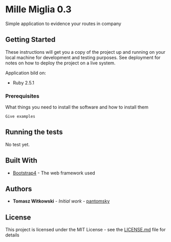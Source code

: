 # Mille Miglia 0.3

Simple application to evidence your routes in company


## Getting Started

These instructions will get you a copy of the project up and running on your local machine for development and testing purposes. See deployment for notes on how to deploy the project on a live system.

Application bild on:

* Ruby 2.5.1


### Prerequisites

What things you need to install the software and how to install them

```
Give examples
```


## Running the tests

No test yet.


## Built With

* [Bootstrap4](https://getbootstrap.com) - The web framework used


## Authors

* **Tomasz Witkowski** - *Initial work* - [pantomsky](https://github.com/pantomsky)

## License

This project is licensed under the MIT License - see the [LICENSE.md](LICENSE.md) file for details
